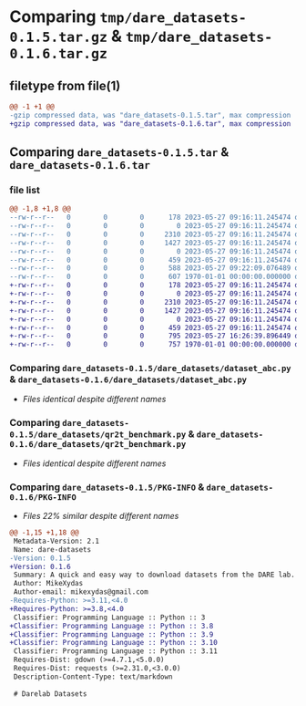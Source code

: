 # Comparing `tmp/dare_datasets-0.1.5.tar.gz` & `tmp/dare_datasets-0.1.6.tar.gz`

## filetype from file(1)

```diff
@@ -1 +1 @@
-gzip compressed data, was "dare_datasets-0.1.5.tar", max compression
+gzip compressed data, was "dare_datasets-0.1.6.tar", max compression
```

## Comparing `dare_datasets-0.1.5.tar` & `dare_datasets-0.1.6.tar`

### file list

```diff
@@ -1,8 +1,8 @@
--rw-r--r--   0        0        0      178 2023-05-27 09:16:11.245474 dare_datasets-0.1.5/README.md
--rw-r--r--   0        0        0        0 2023-05-27 09:16:11.245474 dare_datasets-0.1.5/dare_datasets/__init__.py
--rw-r--r--   0        0        0     2310 2023-05-27 09:16:11.245474 dare_datasets-0.1.5/dare_datasets/dataset_abc.py
--rw-r--r--   0        0        0     1427 2023-05-27 09:16:11.245474 dare_datasets-0.1.5/dare_datasets/qr2t_benchmark.py
--rw-r--r--   0        0        0        0 2023-05-27 09:16:11.245474 dare_datasets-0.1.5/dare_datasets/utils/__init__.py
--rw-r--r--   0        0        0      459 2023-05-27 09:16:11.245474 dare_datasets-0.1.5/dare_datasets/utils/downloader.py
--rw-r--r--   0        0        0      588 2023-05-27 09:22:09.076489 dare_datasets-0.1.5/pyproject.toml
--rw-r--r--   0        0        0      607 1970-01-01 00:00:00.000000 dare_datasets-0.1.5/PKG-INFO
+-rw-r--r--   0        0        0      178 2023-05-27 09:16:11.245474 dare_datasets-0.1.6/README.md
+-rw-r--r--   0        0        0        0 2023-05-27 09:16:11.245474 dare_datasets-0.1.6/dare_datasets/__init__.py
+-rw-r--r--   0        0        0     2310 2023-05-27 09:16:11.245474 dare_datasets-0.1.6/dare_datasets/dataset_abc.py
+-rw-r--r--   0        0        0     1427 2023-05-27 09:16:11.245474 dare_datasets-0.1.6/dare_datasets/qr2t_benchmark.py
+-rw-r--r--   0        0        0        0 2023-05-27 09:16:11.245474 dare_datasets-0.1.6/dare_datasets/utils/__init__.py
+-rw-r--r--   0        0        0      459 2023-05-27 09:16:11.245474 dare_datasets-0.1.6/dare_datasets/utils/downloader.py
+-rw-r--r--   0        0        0      795 2023-05-27 16:26:39.896449 dare_datasets-0.1.6/pyproject.toml
+-rw-r--r--   0        0        0      757 1970-01-01 00:00:00.000000 dare_datasets-0.1.6/PKG-INFO
```

### Comparing `dare_datasets-0.1.5/dare_datasets/dataset_abc.py` & `dare_datasets-0.1.6/dare_datasets/dataset_abc.py`

 * *Files identical despite different names*

### Comparing `dare_datasets-0.1.5/dare_datasets/qr2t_benchmark.py` & `dare_datasets-0.1.6/dare_datasets/qr2t_benchmark.py`

 * *Files identical despite different names*

### Comparing `dare_datasets-0.1.5/PKG-INFO` & `dare_datasets-0.1.6/PKG-INFO`

 * *Files 22% similar despite different names*

```diff
@@ -1,15 +1,18 @@
 Metadata-Version: 2.1
 Name: dare-datasets
-Version: 0.1.5
+Version: 0.1.6
 Summary: A quick and easy way to download datasets from the DARE lab.
 Author: MikeXydas
 Author-email: mikexydas@gmail.com
-Requires-Python: >=3.11,<4.0
+Requires-Python: >=3.8,<4.0
 Classifier: Programming Language :: Python :: 3
+Classifier: Programming Language :: Python :: 3.8
+Classifier: Programming Language :: Python :: 3.9
+Classifier: Programming Language :: Python :: 3.10
 Classifier: Programming Language :: Python :: 3.11
 Requires-Dist: gdown (>=4.7.1,<5.0.0)
 Requires-Dist: requests (>=2.31.0,<3.0.0)
 Description-Content-Type: text/markdown
 
 # Darelab Datasets
```

